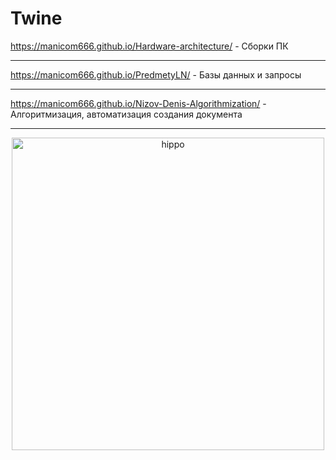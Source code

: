 
# Twine
https://manicom666.github.io/Hardware-architecture/ - Сборки ПК
______
https://manicom666.github.io/PredmetyLN/ - Базы данных и запросы
______
https://manicom666.github.io/Nizov-Denis-Algorithmization/ - Алгоритмизация, автоматизация создания документа
______
<div align="center">
    <img src="https://otvet.imgsmail.ru/download/7031_75b720efa4b713e62d858a931744a997_800.gif" alt="hippo" width="500"/>
</div>
